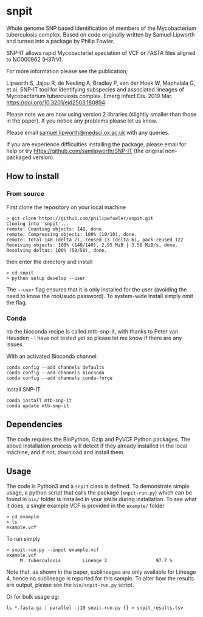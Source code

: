 # snpit

Whole genome SNP based identification of members of the Mycobacterium tuberculosis complex. Based on code originally written by Samuel Lipworth and turned into a package by Philip Fowler.

SNP-IT allows rapid Mycobacterial speciation of VCF or FASTA files aligned to NC000962 (H37rV).

For more information please see the publication;

Lipworth S, Jajou R, de Neeling A, Bradley P, van der Hoek W, Maphalala G, et al. SNP-IT tool for identifying subspecies and associated lineages of Mycobacterium tuberculosis complex. Emerg Infect Dis. 2019 Mar. 
https://doi.org/10.3201/eid2503.180894

Please note we are now using version 2 libraries (slightly smaller than those in the paper). If you notice any problems please let us know.

Please email samuel.lipworth@medsci.ox.ac.uk with any queries.

If you are experience difficulties installing the package, please email for help or try https://github.com/samlipworth/SNP-IT (the original non-packaged version).

## How to install


### From source

First clone the repository on your local machine

```   
> git clone https://github.com/philipwfowler/snpit.git
Cloning into 'snpit'...
remote: Counting objects: 140, done.
remote: Compressing objects: 100% (10/10), done.
remote: Total 140 (delta 7), reused 13 (delta 6), pack-reused 122
Receiving objects: 100% (140/140), 2.95 MiB | 3.58 MiB/s, done.
Resolving deltas: 100% (58/58), done.
```   
then enter the directory and install
```
> cd snpit
> python setup develop --user
```
The `--user` flag ensures that it is only installed for the user (avoiding the need to know the root/sudo password). To system-wide install simply omit the flag.

### Conda
nb the bioconda recipe is called mtb-snp-it, with thanks to Peter van Heusden - I have not tested yet so please let me know if there are any issues.

With an activated Bioconda channel:
```
conda config --add channels defaults
conda config --add channels bioconda
conda config --add channels conda-forge
```

Install SNP-IT
```
conda install mtb-snp-it
conda update mtb-snp-it
```

## Dependencies

The code requires the BioPython, Gzip and PyVCF Python packages. The above installation process will detect if they already installed in the local machine, and if not, download and install them.

## Usage

The code is Python3 and a `snpit` class is defined. To demonstrate simple usage, a python script that calls the package (`snpit-run.py`) which can be found in `bin/` folder is installed in your `$PATH` during installation. To see what it does, a single example VCF is provided in the `example/` folder

```
> cd example
> ls
example.vcf
```

To run simply
```
> snpit-run.py --input example.vcf 
example.vcf
     M. tuberculosis        Lineage 2                  97.7 %
```
Note that, as shown in the paper, sublineages are only available for Lineage 4, hence no sublineage is reported for this sample. To alter how the results are output, please see the `bin/snpit-run.py` script.

Or for bulk usage eg:

```
ls *.fasta.gz | parallel -j10 snpit-run.py {} > snpit_results.tsv
```

